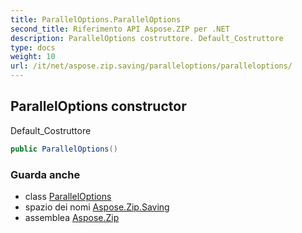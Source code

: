 ```yaml
---
title: ParallelOptions.ParallelOptions
second_title: Riferimento API Aspose.ZIP per .NET
description: ParallelOptions costruttore. Default_Costruttore
type: docs
weight: 10
url: /it/net/aspose.zip.saving/paralleloptions/paralleloptions/
---
```

## ParallelOptions constructor

Default_Costruttore

```csharp
public ParallelOptions()
```

### Guarda anche

* class [ParallelOptions](../)
* spazio dei nomi [Aspose.Zip.Saving](../../paralleloptions/)
* assemblea [Aspose.Zip](../../../)


